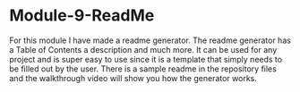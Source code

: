 # Module-9-ReadMe
  For this module I have made a readme generator. The readme generator has a Table of Contents a description and much more. It can be used for any project and is super easy to use since it is a template that simply needs to be filled out by the user. There is a sample readme in the repository files and the walkthrough video will show you how the generator works.
